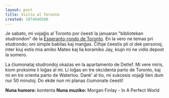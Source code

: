 ```yaml
---
layout: post
title: Vizito al Toronto
created: 1074046500
---
```

Je sabato, mi vojaĝis al Toronto por ĉeesti la januaran "bibliotekan studrondon" de la <a href="http://www.esperanto.ca/toronto/">Esperanto-rondo de Toronto</a>.  En la vero ne temas pri studrondo; oni simple babilas kaj manĝas.  Ĉifoje ĉeestis pli ol dek personoj, inter kiuj estis mia amiko Mateo kaj lia koramiko Jay, kiujn mi ne vidis depost la somero.

La ĉiumonataj studrondoj okazas en la apartamento de Detlef.  Mi vere miris, kiom proksime li loĝas al mi.  Li loĝas en tre okcidenta parto de Toronto, kaj mi en tre orienta parto de Waterloo.  Dank' al tio, mi sukcesis vojaĝi tien dum nur 50 minutoj.  Do ekde nun mi planas ĉiumonate ĉeesti!

<b>Nuna humoro:</b> kontenta
<b>Nuna muziko:</b> Morgan Finlay - In A Perfect World
